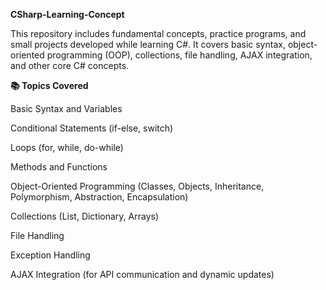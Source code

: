 **CSharp-Learning-Concept**

This repository includes fundamental concepts, practice programs, and small projects developed while learning C#. It covers basic syntax, object-oriented programming (OOP), collections, file handling, AJAX integration, and other core C# concepts.

**📚 Topics Covered**

Basic Syntax and Variables

Conditional Statements (if-else, switch)

Loops (for, while, do-while)

Methods and Functions

Object-Oriented Programming (Classes, Objects, Inheritance, Polymorphism, Abstraction, Encapsulation)

Collections (List, Dictionary, Arrays)

File Handling

Exception Handling

AJAX Integration (for API communication and dynamic updates)


